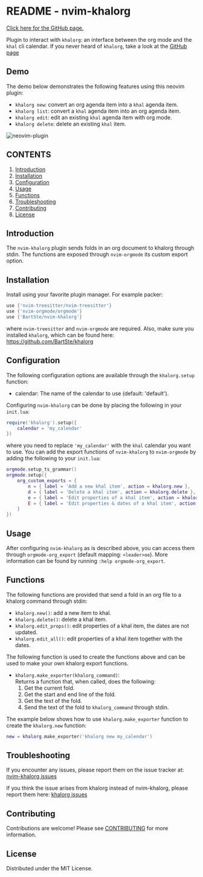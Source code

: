 # README - nvim-khalorg

[Click here for the GitHub page.](https://github.com/BartSte/nvim-khalorg) 

Plugin to interact with `khalorg`: an interface between the org mode and the
`khal` cli calendar. If you never heard of `khalorg`, take a look at the
[GitHub page](https://github.com/BartSte/khalorg)

## Demo
The demo below demonstrates the following features using this neovim plugin:
- `khalorg new`: convert an org agenda item into a `khal` agenda item.
- `khalorg list`: convert a `khal` agenda item into an org agenda item.
- `khalorg edit`: edit an existing `khal` agenda item with org mode.
- `khalorg delete`: delete an existing `khal` item.

![neovim-plugin](https://github.com/BartSte/khalorg/blob/main/demo/neovim-plugin.gif?raw=true)

## CONTENTS                                              

1. [Introduction](#introduction)
2. [Installation](#installation)
3. [Configuration](#configuration)
4. [Usage](#usage)
5. [Functions](#functions)
6. [Troubleshooting](#troubleshooting)
7. [Contributing](#contributing)
8. [License](#license)

## Introduction

The `nvim-khalorg` plugin sends folds in an org document to khalorg through
stdin. The functions are exposed through `nvim-orgmode` its custom export option.

## Installation

Install using your favorite plugin manager. For example packer:

```lua
use {'nvim-treesitter/nvim-treesitter'}
use {'nvim-orgmode/orgmode'}
use {'BartSte/nvim-khalorg'}
```

where `nvim-treesitter` and `nvim-orgmode` are required. Also, make sure you
installed `khalorg`, which can be found here: https://github.com/BartSte/khalorg

## Configuration

The following configuration options are available through the `khalorg.setup`
function:

- calendar: The name of the calendar to use (default: 'default').

Configuring `nvim-khalorg` can be done by placing the following in your
`init.lua`:

```lua
require('khalorg').setup({
    calendar = 'my_calendar'
})
```

where you need to replace `'my_calendar'` with the `khal` calendar you want to
use. You can add the export functions of `nvim-khalorg` to `nvim-orgmode` by
adding the following to your `init.lua`:

```lua
orgmode.setup_ts_grammar()
orgmode.setup({
    org_custom_exports = {
        n = { label = 'Add a new khal item', action = khalorg.new },
        d = { label = 'Delete a khal item', action = khalorg.delete },
        e = { label = 'Edit properties of a khal item', action = khalorg.edit },
        E = { label = 'Edit properties & dates of a khal item', action = khalorg.edit_all }
    }
})
```

## Usage

After configuring `nvim-khalorg` as is described above, you can access them
through `orgmode-org_export` (default mapping: `<leader>oe`). More information
can be found by running `:help orgmode-org_export`.

## Functions

The following functions are provided that send a fold in an org file to a
khalorg command through stdin:

- `khalorg.new()`: add a new item to khal.
- `khalorg.delete()`: delete a khal item.
- `khalorg.edit_props()`: edit properties of a khal item, the dates are not updated.
- `khalorg.edit_all()`: edit properties of a khal item together with the dates.

The following function is used to create the functions above and can be used to
make your own khalorg export functions.

- `khalorg.make_exporter(khalorg_command)`:  
Returns a function that, when called, does the following:
  1. Get the current fold.
  2. Get the start and end line of the fold.
  3. Get the text of the fold.
  4. Send the text of the fold to `khalorg_command` through stdin.

The example below shows how to use `khalorg.make_exporter` function to create
the `khalorg.new` function:

```lua
new = khalorg.make_exporter('khalorg new my_calendar')
```

## Troubleshooting

If you encounter any issues, please report them on the issue tracker at:
[nvim-khalorg issues](https://github.com/BartSte/nvim-khalorg/issues)

If you think the issue arises from khalorg instead of nvim-khalorg, please
report them here: [khalorg issues](https://github.com/BartSte/khalorg/issues)

## Contributing

Contributions are welcome! Please see [CONTRIBUTING](./CONTRIBUTING.md) for
more information.

## License

Distributed under the MIT License.
